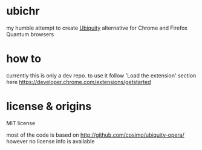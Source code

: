 # ubichr
my humble attempt to create [Ubiquity](https://wiki.mozilla.org/Labs/Ubiquity) alternative for Chrome and Firefox Quantum browsers 

# how to
currently this is only a dev repo. to use it follow 'Load the extension' section here https://developer.chrome.com/extensions/getstarted

# license & origins
MIT license

most of the code is based on http://github.com/cosimo/ubiquity-opera/ however no license info is available

